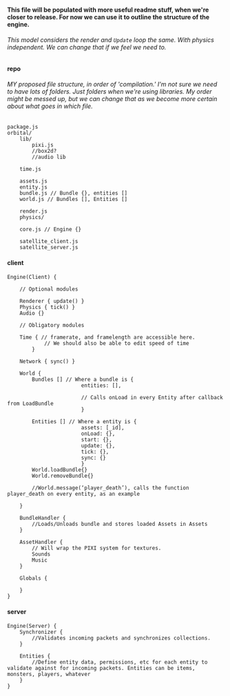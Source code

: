 #### This file will be populated with more useful readme stuff, when we're closer to release. For now we can use it to outline the structure of the engine.


###### This model considers the render and `Update` loop the same. With physics independent. We can change that if we feel we need to.


#### repo
###### MY proposed file structure, in order of 'compilation.' I'm not sure we need to have lots of folders. Just folders when we're using libraries. My order might be messed up, but we can change that as we become more certain about what goes in which file.
```
package.js
orbital/
	lib/
		pixi.js
		//box2d?
		//audio lib

	time.js

	assets.js
	entity.js
	bundle.js // Bundle {}, entities []
	world.js // Bundles [], Entities []

	render.js
	physics/

	core.js // Engine {}

	satellite_client.js
	satellite_server.js
```


#### client
```
Engine(Client) {
	
	// Optional modules

	Renderer { update() }
	Physics { tick() }
	Audio {}

	// Obligatory modules

	Time { // framerate, and framelength are accessible here.
			// We should also be able to edit speed of time
		}

	Network { sync() }

	World {
		Bundles [] // Where a bundle is {
						entities: [],

						// Calls onLoad in every Entity after callback from LoadBundle
						}

		Entities [] // Where a entity is {
						assets: [_id],
						onLoad: {},
						start: {},
						update: {},
						tick: {},
						sync: {}
						}
		World.loadBundle{}
		World.removeBundle{}

		//World.message(‘player_death’), calls the function player_death on every entity, as an example

	}

	BundleHandler {
		//Loads/Unloads bundle and stores loaded Assets in Assets
	}

	AssetHandler {
		// Will wrap the PIXI system for textures.
		Sounds
		Music
	}

	Globals {

	}
}
```

#### server
```
Engine(Server) {
	Synchronizer {
		//Validates incoming packets and synchronizes collections.
	}

	Entities {
		//Define entity data, permissions, etc for each entity to validate against for incoming packets. Entities can be items, monsters, players, whatever
	}
}
```